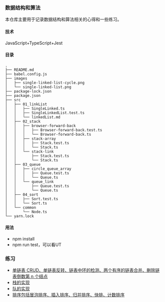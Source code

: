 ### 数据结构和算法
本仓库主要用于记录数据结构和算法相关的心得和一些练习。

#### 技术
JavaScript+TypeScript+Jest

#### 目录
```
.
├── README.md
├── babel.config.js
├── images
│   ├── single-linked-list-cycle.png
│   └── single-linked-list.png
├── package-lock.json
├── package.json
├── src
│   ├── 01_linkList
│   │   ├── SingleLinked.ts
│   │   ├── SingleLinkedList.test.ts
│   │   └── linkedList.md
│   ├── 02_stack
│   │   ├── browser-forward-back
│   │   │   ├── Browser-forward-back.test.ts
│   │   │   └── Browser-forward-back.ts
│   │   ├── stack-array
│   │   │   ├── Stack.test.ts
│   │   │   └── Stack.ts
│   │   └── stack-link
│   │       ├── Stack.test.ts
│   │       └── Stack.ts
│   ├── 03_queue
│   │   ├── circle_queue_array
│   │   │   ├── Queue.test.ts
│   │   │   └── Queue.ts
│   │   └── queue_link
│   │       ├── Queue.test.ts
│   │       └── Queue.ts
│   ├── 04_sort
│   │   ├── Sort.test.ts
│   │   └── Sort.ts
│   └── common
│       └── Node.ts
└── yarn.lock

```
#### 用法
- npm install
- npm run test，可以看UT

### 练习
- [单链表 CRUD、单链表反转、链表中环的检测、两个有序的链表合并、删除链表倒数第 n 个结点](./linkList)
- [栈的实现](./02_stack/)
- [队的实现](./03_queue)
- [排序包括冒泡排序、插入排序、归并排序、快排、计数排序](./04_sort)
